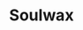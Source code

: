---
title: "Soulwax"
summary: "Soulwax are a Belgian band from Ghent, centred around brothers David Dewaele and Stephen Dewaele. Other current members include Igor Cavalera and Stefaan Van Leuven. They were first noticed after the release of their album Much Against Everyone's Advice, but after that, the Dewaeles started focusing on their other projects, such as 2manydjs . Their album As Heard on Radio Soulwax Pt. 2 was named the best popular music album of 2002 by The New York Times. The brothers have also hosted a show on Belgian television, Alter8."
image: "soulwax.jpg"
---